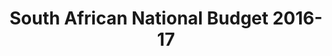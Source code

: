 ---
layout: homepage
title: South African National Budget 2016-17
years:
- [2015-16, /2015-16, link]
- [2016-17, /2016-17, active]
- [2017-18, /2017-18, link]
financial_year: 2016-17
active: home
nested: false
---